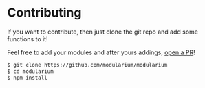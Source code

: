 # Contributing

If you want to contribute, then just clone the git repo and add some functions to it!

Feel free to add your modules and after yours addings, [open a PR](https://github.com/modularium/modularium/pulls)!

```bash
$ git clone https://github.com/modularium/modularium
$ cd modularium
$ npm install
```

